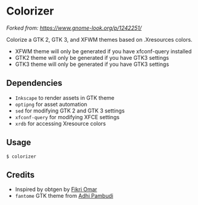 # Colorizer

*Forked from: https://www.gnome-look.org/p/1242251/*

Colorize a GTK 2, GTK 3, and XFWM themes based on .Xresources colors.

+ XFWM theme will only be generated if you have xfconf-query installed
+ GTK2 theme will only be generated if you have GTK3 settings
+ GTK3 theme will only be generated if you have GTK3 settings

## Dependencies

+ `Inkscape` to render assets in GTK theme
+ `optipng` for asset automation
+ `sed` for modifying GTK 2 and GTK 3 settings
+ `xfconf-query` for modifying XFCE settings
+ `xrdb` for accessing Xresource colors

## Usage

`$ colorizer`

## Credits

+ Inspired by obtgen by [Fikri Omar](https://github.com/fikriomar16/obtgen/)
+ `fantome` GTK theme from [Adhi Pambudi](https://github.com/addy-dclxvi/gtk-theme-collections/)
